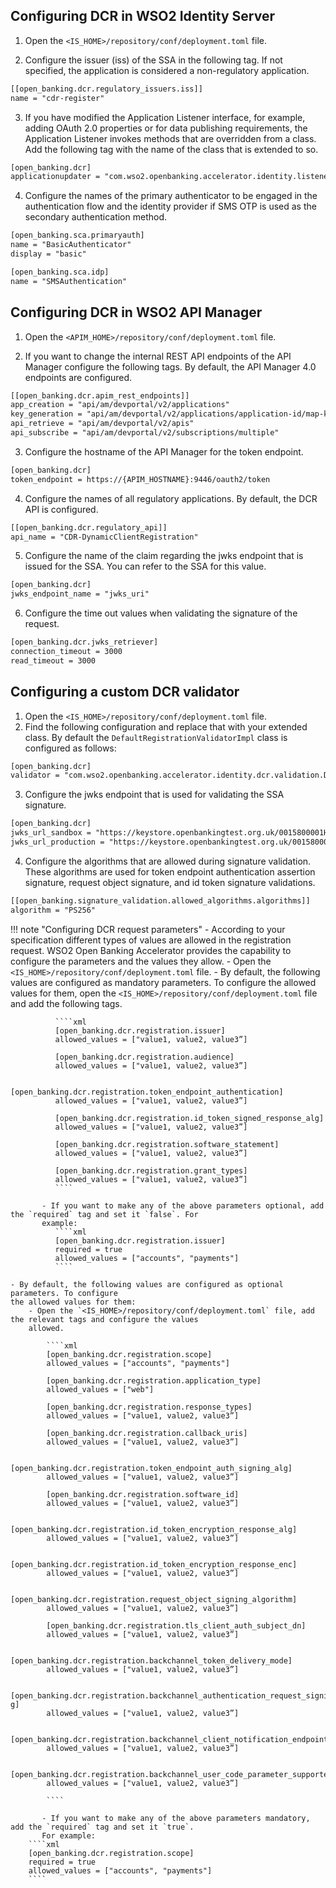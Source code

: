 ## Configuring DCR in WSO2 Identity Server

1. Open the `<IS_HOME>/repository/conf/deployment.toml` file.

2. Configure the issuer (iss) of the SSA in the following tag. If not specified, the application is considered 
a non-regulatory application.
``` xml
[[open_banking.dcr.regulatory_issuers.iss]]
name = "cdr-register"
```

3. If you have modified the Application Listener interface, for example, adding OAuth 2.0 properties or for data 
publishing requirements, the Application Listener invokes methods that are overridden from a class. Add the following 
tag with the name of the class that is extended to so.
``` xml
[open_banking.dcr]
applicationupdater = "com.wso2.openbanking.accelerator.identity.listener.application.ApplicationUpdaterImpl"
```

4. Configure the names of the primary authenticator to be engaged in the authentication flow and the identity provider 
if SMS OTP is used as the secondary authentication method.
``` xml
[open_banking.sca.primaryauth]
name = "BasicAuthenticator"
display = "basic"

[open_banking.sca.idp]
name = "SMSAuthentication"
```

## Configuring DCR in WSO2 API Manager

1. Open the `<APIM_HOME>/repository/conf/deployment.toml` file.

2. If you want to change the internal REST API endpoints of the API Manager configure the following tags. By default, 
the API Manager 4.0 endpoints are configured.
``` xml
[[open_banking.dcr.apim_rest_endpoints]]
app_creation = "api/am/devportal/v2/applications"
key_generation = "api/am/devportal/v2/applications/application-id/map-keys"
api_retrieve = "api/am/devportal/v2/apis"
api_subscribe = "api/am/devportal/v2/subscriptions/multiple"

```

3. Configure the hostname of the API Manager for the token endpoint.
``` xml
[open_banking.dcr]
token_endpoint = https://{APIM_HOSTNAME}:9446/oauth2/token
```   

4. Configure the names of all regulatory applications. By default, the DCR API is configured.   
``` xml
[[open_banking.dcr.regulatory_api]]
api_name = "CDR-DynamicClientRegistration"
```

5. Configure the name of the claim regarding the jwks endpoint that is issued for the SSA. You can refer to the SSA 
for this value.
``` xml
[open_banking.dcr]
jwks_endpoint_name = "jwks_uri"
```

6. Configure the time out values when validating the signature of the request.
``` xml
[open_banking.dcr.jwks_retriever]
connection_timeout = 3000
read_timeout = 3000
```

## Configuring a custom DCR validator

1. Open the `<IS_HOME>/repository/conf/deployment.toml` file.
2. Find the following configuration and replace that with your extended class. By default the 
`DefaultRegistrationValidatorImpl` class is configured as follows: 
```` xml
[open_banking.dcr]
validator = "com.wso2.openbanking.accelerator.identity.dcr.validation.DefaultRegistrationValidatorImpl"
````
3. Configure the jwks endpoint that is used for validating the SSA signature. 
``` xml
[open_banking.dcr]
jwks_url_sandbox = "https://keystore.openbankingtest.org.uk/0015800001HQQrZAAX/9b5usDpbNtmxDcTzs7GzKp.jwks"
jwks_url_production = "https://keystore.openbankingtest.org.uk/0015800001HQQrZAAX/9b5usDpbNtmxDcTzs7GzKp.jwks"
```       
4. Configure the algorithms that are allowed during signature validation. These algorithms are used for token endpoint 
authentication assertion signature, request object signature, and id token signature validations.
``` xml
[[open_banking.signature_validation.allowed_algorithms.algorithms]]
algorithm = "PS256"
```

!!! note "Configuring DCR request parameters" 
    - According to your specification different types of values are allowed in the registration request. WSO2 Open 
    Banking Accelerator provides the capability to configure the parameters and the values they allow.
        - Open the `<IS_HOME>/repository/conf/deployment.toml` file.
        - By default, the following values are configured as mandatory parameters. To configure 
        the allowed values for them, open the `<IS_HOME>/repository/conf/deployment.toml` file and add the following 
        tags.
            
              ````xml
              [open_banking.dcr.registration.issuer] 
              allowed_values = ["value1, value2, value3”]
               
              [open_banking.dcr.registration.audience] 
              allowed_values = ["value1, value2, value3”]
              
              [open_banking.dcr.registration.token_endpoint_authentication] 
              allowed_values = ["value1, value2, value3”]
              
              [open_banking.dcr.registration.id_token_signed_response_alg] 
              allowed_values = ["value1, value2, value3”]
              
              [open_banking.dcr.registration.software_statement] 
              allowed_values = ["value1, value2, value3”]
              
              [open_banking.dcr.registration.grant_types] 
              allowed_values = ["value1, value2, value3”]
              ````
      
           - If you want to make any of the above parameters optional, add the `required` tag and set it `false`. For 
           example:
              ````xml
              [open_banking.dcr.registration.issuer]
              required = true
              allowed_values = ["accounts", "payments"]
              ````
              
    - By default, the following values are configured as optional parameters. To configure 
    the allowed values for them:
        - Open the `<IS_HOME>/repository/conf/deployment.toml` file, add the relevant tags and configure the values 
        allowed.
         
            ````xml
            [open_banking.dcr.registration.scope]
            allowed_values = ["accounts", "payments"]
            
            [open_banking.dcr.registration.application_type] 
            allowed_values = ["web"]
            
            [open_banking.dcr.registration.response_types]  
            allowed_values = ["value1, value2, value3”]
            
            [open_banking.dcr.registration.callback_uris]  
            allowed_values = ["value1, value2, value3”]
            
            [open_banking.dcr.registration.token_endpoint_auth_signing_alg] 
            allowed_values = ["value1, value2, value3”]
            
            [open_banking.dcr.registration.software_id] 
            allowed_values = ["value1, value2, value3”]
            
            [open_banking.dcr.registration.id_token_encryption_response_alg] 
            allowed_values = ["value1, value2, value3”]
            
            [open_banking.dcr.registration.id_token_encryption_response_enc] 
            allowed_values = ["value1, value2, value3”]
            
            [open_banking.dcr.registration.request_object_signing_algorithm] 
            allowed_values = ["value1, value2, value3”]
            
            [open_banking.dcr.registration.tls_client_auth_subject_dn] 
            allowed_values = ["value1, value2, value3”]
            
            [open_banking.dcr.registration.backchannel_token_delivery_mode] 
            allowed_values = ["value1, value2, value3”]
            
            [open_banking.dcr.registration.backchannel_authentication_request_signing_alg g] 
            allowed_values = ["value1, value2, value3”]
            
            [open_banking.dcr.registration.backchannel_client_notification_endpoint] 
            allowed_values = ["value1, value2, value3”]
            
            [open_banking.dcr.registration.backchannel_user_code_parameter_supported] 
            allowed_values = ["value1, value2, value3”]
     
            ```` 
        
           - If you want to make any of the above parameters mandatory, add the `required` tag and set it `true`. 
           For example:
        ````xml
        [open_banking.dcr.registration.scope]
        required = true
        allowed_values = ["accounts", "payments"]
        ````
        